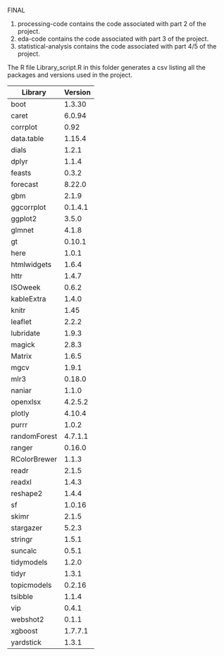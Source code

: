 
FINAL
1.  processing-code contains the code associated with part 2 of the project.
2.  eda-code contains the code associated with part 3 of the project.
3.  statistical-analysis contains the code associated with part 4/5 of the project.

The R file Library_script.R in this folder generates a csv listing all the packages and versions used in the project.

| Library      | Version |
|--------------|---------|
| boot         | 1.3.30  |
| caret        | 6.0.94  |
| corrplot     | 0.92    |
| data.table   | 1.15.4  |
| dials        | 1.2.1   |
| dplyr        | 1.1.4   |
| feasts       | 0.3.2   |
| forecast     | 8.22.0  |
| gbm          | 2.1.9   |
| ggcorrplot   | 0.1.4.1 |
| ggplot2      | 3.5.0   |
| glmnet       | 4.1.8   |
| gt           | 0.10.1  |
| here         | 1.0.1   |
| htmlwidgets  | 1.6.4   |
| httr         | 1.4.7   |
| ISOweek      | 0.6.2   |
| kableExtra   | 1.4.0   |
| knitr        | 1.45    |
| leaflet      | 2.2.2   |
| lubridate    | 1.9.3   |
| magick       | 2.8.3   |
| Matrix       | 1.6.5   |
| mgcv         | 1.9.1   |
| mlr3         | 0.18.0  |
| naniar       | 1.1.0   |
| openxlsx     | 4.2.5.2 |
| plotly       | 4.10.4  |
| purrr        | 1.0.2   |
| randomForest | 4.7.1.1 |
| ranger       | 0.16.0  |
| RColorBrewer | 1.1.3   |
| readr        | 2.1.5   |
| readxl       | 1.4.3   |
| reshape2     | 1.4.4   |
| sf           | 1.0.16  |
| skimr        | 2.1.5   |
| stargazer    | 5.2.3   |
| stringr      | 1.5.1   |
| suncalc      | 0.5.1   |
| tidymodels   | 1.2.0   |
| tidyr        | 1.3.1   |
| topicmodels  | 0.2.16  |
| tsibble      | 1.1.4   |
| vip          | 0.4.1   |
| webshot2     | 0.1.1   |
| xgboost      | 1.7.7.1 |
| yardstick    | 1.3.1   |